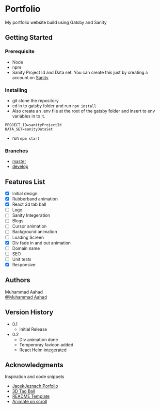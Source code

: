 # Portfolio

My portfolio website build using Gatsby and Sanity

## Getting Started

### Prerequisite

* Node 
* npm
* Sanity Project Id and Data set. You can create this just by creating a account on [Sanity](https://www.sanity.io/)

### Installing

* git clone the repository
* cd in to gatsby folder and run ```npm install```
* Also create an .env file at the root of the gatsby folder and insert to env variables in to it.
```
PROJECT_ID=sanityProjectId
DATA_SET=sanityDataSet
```
* run ```npm start```

### Branches

* [master](https://maahad.gatsbyjs.io/)
* [develop](https://maahaddevelop.gatsbyjs.io/)

## Features List

- [x] Initial design
- [x] Rubberband animation
- [x] React 3d tab ball
- [ ] Logo
- [ ] Sanity Integeration
- [ ] Blogs
- [ ] Cursor animation
- [ ] Background animation
- [ ] Loading Screen
- [x] Div fade in and out animation
- [ ] Domain name
- [ ] SEO
- [ ] Unit tests
- [x] Responsive
## Authors

Muhammad Aahad  
[@Muhammad Aahad](https://www.linkedin.com/in/muhammad-aahad-568aaa179/)

## Version History

* 0.1
    * Initial Release
* 0.2
    * Div animation done
    * Temperoray favicon added
    * React Helm integerated

## Acknowledgments

Inspiration and code snippets

* [JacekJeznach Porfolio](http://jacekjeznach.com/)
* [3D Tag Ball](https://github.com/NiklasKnaack/jquery-svg3dtagcloud-plugin2)
* [README Template](https://gist.github.com/DomPizzie/7a5ff55ffa9081f2de27c315f5018afc)
* [Animate on scroll](https://www.npmjs.com/package/aos)
